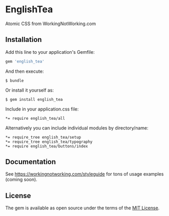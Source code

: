 # EnglishTea

Atomic CSS from WorkingNotWorking.com

## Installation

Add this line to your application's Gemfile:

```ruby
gem 'english_tea'
```

And then execute:

    $ bundle

Or install it yourself as:

    $ gem install english_tea

Include in your application.css file:

    *= require english_tea/all

Alternatively you can include individual modules by directory/name:

    *= require_tree english_tea/setup
    *= require_tree english_tea/typography
    *= require english_tea/buttons/index

## Documentation

See https://workingnotworking.com/styleguide for tons of usage examples (coming soon).

## License

The gem is available as open source under the terms of the [MIT License](http://opensource.org/licenses/MIT).
